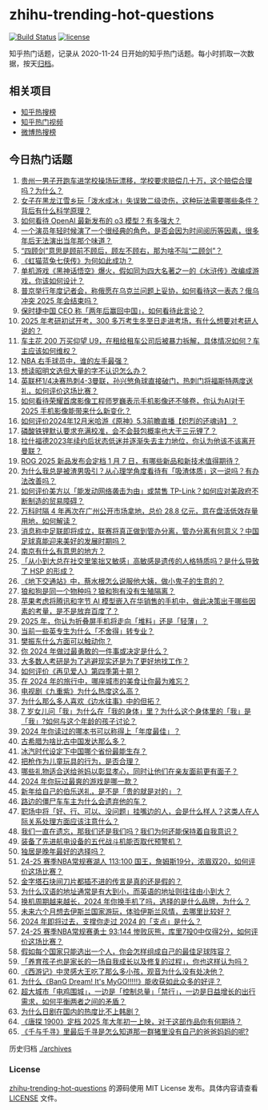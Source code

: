 # zhihu-trending-hot-questions

[![Build Status](https://github.com/justjavac/zhihu-trending-hot-questions/workflows/ci/badge.svg?branch=master)](https://github.com/justjavac/zhihu-trending-hot-questions/actions)
[![license](https://img.shields.io/github/license/justjavac/zhihu-trending-hot-questions)](https://github.com/justjavac/zhihu-trending-hot-questions/blob/master/LICENSE)

知乎热门话题，记录从 2020-11-24
日开始的知乎热门话题。每小时抓取一次数据，按天[归档](./archives)。

## 相关项目

- [知乎热搜榜](https://github.com/justjavac/zhihu-trending-top-search)
- [知乎热门视频](https://github.com/justjavac/zhihu-trending-hot-video)
- [微博热搜榜](https://github.com/justjavac/weibo-trending-hot-search)

## 今日热门话题

<!-- BEGIN -->
<!-- 最后更新时间 Sat Dec 21 2024 09:35:52 GMT+0800 (China Standard Time) -->

1. [贵州一男子开跑车进学校操场玩漂移，学校要求赔偿几十万，这个赔偿合理吗？为什么？](https://www.zhihu.com/question/7374254790)
1. [女子在黑龙江雪乡玩「泼水成冰」失误致二级烫伤，这种玩法需要哪些条件？背后有什么科学原理？](https://www.zhihu.com/question/7293820415)
1. [如何看待 OpenAI 最新发布的 o3 模型？有多强大？](https://www.zhihu.com/question/7416922570)
1. [一个演员年轻时候演了一个很经典的角色，是否会因为时间阅历等因素，很多年后无法演出当年那个味道？](https://www.zhihu.com/question/537784125)
1. [“四顾剑”意思是顾前不顾后，顾左不顾右，那为啥不叫“二顾剑”？](https://www.zhihu.com/question/3132981321)
1. [《虹猫蓝兔七侠传》为何如此成功？](https://www.zhihu.com/question/48188787)
1. [单机游戏《黑神话悟空》爆火，假如同为四大名著之一的《水浒传》改编成游戏，你该如何设计？](https://www.zhihu.com/question/665235287)
1. [普京举行年度记者会，称俄愿在乌克兰问题上妥协，如何看待这一表态？俄乌冲突 2025 年会结束吗？](https://www.zhihu.com/question/7347543751)
1. [保时捷中国 CEO 称「两年后赢回中国」，如何看待此言论？](https://www.zhihu.com/question/7109065016)
1. [2025 年考研初试开考，300 多万考生冬至日走进考场，有什么想要对考研人说的？](https://www.zhihu.com/question/6907882803)
1. [车主花 200 万买仰望 U9，在租给租车公司后被暴力拆解，具体情况如何？车主应该如何维权？](https://www.zhihu.com/question/6982007681)
1. [NBA 右手球员中，谁的左手最强？](https://www.zhihu.com/question/24676400)
1. [想读昭明文选但大量的字不认识怎么办？](https://www.zhihu.com/question/6411197517)
1. [英联杯1/4决赛热刺4-3曼联，孙兴慜角球直接破门，热刺门将福斯特两度送礼，如何评价这场比赛？](https://www.zhihu.com/question/7336371336)
1. [如何看待荣耀首席影像工程师罗巍表示手机影像还不够卷，你认为AI对于2025 手机影像能带来什么新变化？](https://www.zhihu.com/question/7355938058)
1. [如何评价2024年12月米哈游《原神》5.3前瞻直播【炽烈的还魂诗】？](https://www.zhihu.com/question/7312121313)
1. [磷酸铁锂默认要求充满校准，会不会鼓包概率也大于三元锂了？](https://www.zhihu.com/question/611215988)
1. [拉什福德2023年续约后状态低迷并逐渐失去主力地位，你认为他该不该离开曼联？](https://www.zhihu.com/question/7280614819)
1. [ROG 2025 新品发布会定档 1 月 7 日，有哪些新品和新技术值得期待？](https://www.zhihu.com/question/7197882750)
1. [为什么我总是被渣男吸引？从心理学角度看待有「吸渣体质」这一说吗？有办法改善吗？](https://www.zhihu.com/question/6683978499)
1. [如何评价美方以「能发动网络袭击为由」或禁售 TP-Link？如何应对美政府不断制造的贸易障碍？](https://www.zhihu.com/question/7290873287)
1. [万科时隔 4 年再次在广州公开市场拿地，总价 28.8 亿元，意在盘活低效存量用地，如何解读？](https://www.zhihu.com/question/7100183441)
1. [消息称中足联即将成立，联赛将真正做到管办分离，管办分离有何意义？中国足球真能迎来美好的发展时期吗？](https://www.zhihu.com/question/7301940527)
1. [南京有什么有意思的地方？](https://www.zhihu.com/question/26961037)
1. [「从小到大总在社交里笨拙又敏感」高敏感是遗传的人格特质吗？是什么导致了 HSP 的形成？](https://www.zhihu.com/question/6683981491)
1. [《地下交通站》中，蔡水根怎么说服他大姨，做小鬼子的生意的？](https://www.zhihu.com/question/421928648)
1. [狼和狗是同一个物种吗？狼和狗有没有生殖隔离？](https://www.zhihu.com/question/20879648)
1. [苹果考虑将腾讯和字节 AI 模型嵌入在华销售的手机中，做此决策出于哪些因素的考量，是不是放弃百度了？](https://www.zhihu.com/question/7281173530)
1. [2025 年，你认为折叠屏手机将走向「堆料」还是「轻薄」？](https://www.zhihu.com/question/6777181548)
1. [当前一些英专生为什么「不舍得」转专业？](https://www.zhihu.com/question/590745039)
1. [樊振东什么方面可以触动你？](https://www.zhihu.com/question/7313773392)
1. [你 2024 年做过最勇敢的一件事或决定是什么？](https://www.zhihu.com/question/6476945183)
1. [大多数人考研是为了逃避现实还是为了更好地找工作？](https://www.zhihu.com/question/5036265357)
1. [如何评价《再见爱人》第四季第十期？](https://www.zhihu.com/question/7271510603)
1. [在 2024 年的旅行中，哪座城市的美食让你最为难忘？](https://www.zhihu.com/question/6974110721)
1. [电视剧《九重紫》为什么热度这么高？](https://www.zhihu.com/question/6915515166)
1. [为什么那么多人喜欢《边水往事》中的但拓？](https://www.zhihu.com/question/5975433775)
1. [7 岁女儿问「我」为什么在「我的身体」里？为什么这个身体里的「我」是「我」?如何与这个年龄的孩子讨论？](https://www.zhihu.com/question/5508159327)
1. [2024 年你读过的哪本书可以称得上「年度最佳」？](https://www.zhihu.com/question/6738625469)
1. [古希腊为啥比古中国发达那么多？](https://www.zhihu.com/question/5310199314)
1. [冰汽时代设定下中国哪个省份最能生存？](https://www.zhihu.com/question/6593596873)
1. [把枪作为儿童玩具的行为，是否合理？](https://www.zhihu.com/question/29234489)
1. [哪些礼物适合送给爸妈以彰显孝心，同时让他们在亲友面前更有面子？](https://www.zhihu.com/question/7351694020)
1. [2024 年你玩过最爽的游戏是哪一款？](https://www.zhihu.com/question/7182474704)
1. [新年给自己的伯乐送礼，是不是「贵的就是对的」？](https://www.zhihu.com/question/7351725044)
1. [路边的僵尸车车主为什么会遗弃他的车？](https://www.zhihu.com/question/639885177)
1. [职场中将「好、行、可以、没问题」挂嘴边的人，会是什么样人？这类人在人际关系处理方面应该注意什么？](https://www.zhihu.com/question/7137044707)
1. [我们一直在遗忘，那我们还是我们吗？我们为何还能保持着自我意识？](https://www.zhihu.com/question/6958601740)
1. [装备了先进航电设备的五代战斗机能否取代预警机？](https://www.zhihu.com/question/6874544183)
1. [独居是晚年最好的选择吗？](https://www.zhihu.com/question/994768493)
1. [24-25 赛季NBA常规赛湖人 113:100 国王，詹姆斯19分，浓眉双20，如何评价这场比赛？](https://www.zhihu.com/question/7355504979)
1. [金字塔石块间刀片都插不进的传言是真的还是假的？](https://www.zhihu.com/question/27714270)
1. [为什么汉语的地址通常是有大到小，而英语的地址则往往由小到大？](https://www.zhihu.com/question/6846747017)
1. [换机周期越来越长，2024 年你换手机了吗，选择的是什么品牌，为什么？](https://www.zhihu.com/question/6777188798)
1. [未来六个月想去伊斯兰国家游玩，体验伊斯兰风情，去哪里比较好？](https://www.zhihu.com/question/6637832132)
1. [2024 年即将过去，支撑你走过 2024 的「支点」是什么？](https://www.zhihu.com/question/6740698353)
1. [24-25 赛季NBA常规赛勇士 93:144 惨败灰熊，库里7投0中仅得2分，如何评价这场比赛？](https://www.zhihu.com/question/7346435429)
1. [假如每个国家只能选出一个人，你会怎样组成自己的最佳足球阵容？](https://www.zhihu.com/question/7187098649)
1. [「养育孩子也是家长的一场自我成长以及修复的过程」，你也这样认为吗？](https://www.zhihu.com/question/6899566577)
1. [《西游记》中灵感大王吃了那么多小孩，观音为什么没有处决他？](https://www.zhihu.com/question/561283075)
1. [为什么《BanG Dream! It's MyGO!!!!!》能收获如此众多的好评？](https://www.zhihu.com/question/615419286)
1. [超大城市「电鸡围城」，一边是「控制总量」「禁行」，一边是日益增长的出行需求，如何平衡两者之间的矛盾？](https://www.zhihu.com/question/6986944100)
1. [为什么日剧在国内的热度比不上韩剧？](https://www.zhihu.com/question/376202804)
1. [《唐探 1900》定档 2025 年大年初一上映，对于这部作品你有何期待？](https://www.zhihu.com/question/7302644131)
1. [《千与千寻》里最后千寻是怎么知道那一群猪里没有自己的爸爸妈妈的呢?](https://www.zhihu.com/question/26076643)

<!-- END -->

历史归档 [./archives](./archives)

### License

[zhihu-trending-hot-questions](https://github.com/justjavac/zhihu-trending-hot-questions)
的源码使用 MIT License 发布。具体内容请查看 [LICENSE](./LICENSE) 文件。
